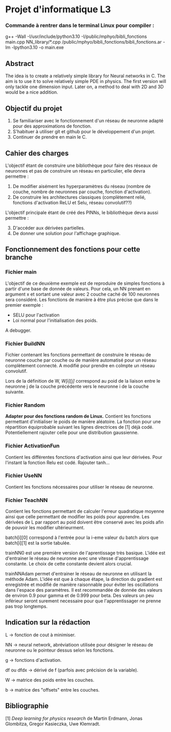 # Projet d'informatique L3
### Commande à rentrer dans le terminal Linux pour compiler :

g++ -Wall -I/usr/include/python3.10 -I/public/mphyo/bibli_fonctions main.cpp NN_library/*.cpp /public/mphyo/bibli_fonctions/bibli_fonctions.ar -lm -lpython3.10 -o main.exe

 ## Abstract
 The idea is to create a relatively simple library for Neural networks in C. The aim is to use it to solve relatively simple PDE in physics. The first version will only tackle one dimension input. Later on, a method to deal with 2D and 3D would be a nice addition.

 ## Objectif du projet
 1. Se familiariser avec le fonctionnement d'un réseau de neuronne adapté pour des approximations de fonction.
 2. S'habituer à utiliser git et github pour le développement d'un projet. 
 3. Continuer de prendre en main le C.

 ## Cahier des charges
 L'objectif étant de construire une bibliothèque pour faire des réseaux de neuronnes et pas de construire un réseau en particulier, elle devra permettre :

 1. De modifier aisément les hyperparamètres du réseau (nombre de couche, nombre de neuronnes par couche, fonction d'activation).
 2. De construire les architectures classiques (complètement relié, fonctions d'activation ReLU et Selu, réseau convolutif??)

 L'objectif principale étant de créé des PINNs, le bibliothèque devra aussi permettre :

 3. D'accéder aux dérivées partielles.
 4. De donner une solution pour l'affichage graphique.

 ## Fonctionnement des fonctions pour cette branche
 ### Fichier main
 L'objectif de ce deuxième exemple est de reproduire de simples fonctions à partir d'une base de donnée de valeurs. Pour cela, un NN prenant en argument x et sortant une valeur avec 2 couche caché de 100 neuronnes sera considéré. Les fonctions de manière à être plus précise que dans le premier exemple : 
 - SELU pour l'activation
 - Loi normal pour l'initialisation des poids.

A debugger.

 ### Fichier BuildNN
Fichier contenant les fonctions permettant de construire le réseau de neuronne couche par couche ou de manière automatisé pour un réseau complètement connecté. 
A modifié pour prendre en colmpte un réseau convolutif.

 Lors de la définition de W, *W[i][j]* correspond au poid de la liaison entre le neuronne j de la couche précédente vers le neuronne i de la couche suivante.

### Fichier Random
**Adapter pour des fonctions random de Linux.**
Contient les fonctions permettant d'initialiser le poids de manière aléatoire. La fonction pour une répartition équiprobable suivant les lignes directrices de [1] déjà codé. 
Potentiellement rajouter celle pour une distribution gaussienne.

### Fichier ActivationFun
Contient les différentes fonctions d'activation ainsi que leur dérivées. Pour l'instant la fonction Relu est codé. Rajouter tanh...

### Fichier UseNN
Contient les fonctions nécessaires pour utiliser le réseau de neuronne.

### Fichier TeachNN
Contient les fonctions permettant de calculer l'erreur quadratique moyenne ainsi que celle permettant de modifier les poids pour apprendre.
Les dérivées de L par rapport au poid doivent être conservé avec les poids afin de pouvoir les modifier ultérieurment. 

batch[i][0] correspond à l'entrée pour la i-eme valeur du batch alors que batch[i][1] est la sortie tabulée.

trainNN0 est une première version de l'aprentissage très basique. L'idée est d'entrainer le réseau de neuronne avec une vitesse d'apprentissage constante. Le choix de cette constante devient alors crucial.

trainNNAdam permet d'entrainer le réseau de neuronne en utilisant la méthode Adam. L'idée est que à chaque étape, la direction du gradient est enregistrée et modifié de manière raisonnable pour éviter les oscillations dans l'espace des paramètres. Il est recommandée de donnée des valeurs de environ 0.9 pour gamma et de 0.999 pour beta. Des valeurs un peu inférieur seront surement necessaire pour que l'apprentissager ne prenne pas trop longtemps.

## Indication sur la rédaction
L -> fonction de cout à minimiser.

NN -> neural network, abréviatioon utilisée pour désigner le réseau de neuronne ou le pointeur dessus selon les fonctions.

g -> fonctions d'activation.

df ou dfdx -> dérivé de f (parfois avec précision de la variable).

W -> matrice des poids entre les couches.

b -> matrice des "offsets" entre les couches.

## Bibliographie
[1] _Deep learning for physics research_ de Martin Erdmann, Jonas Glombitza, Gregor Kasieczka, Uwe Klemradt.